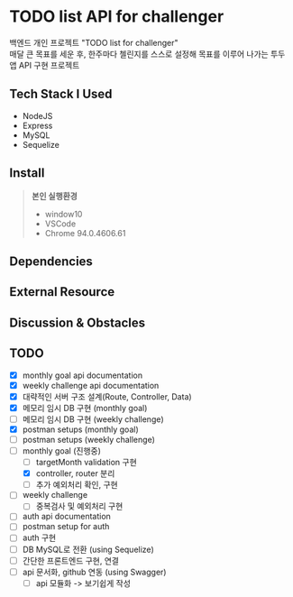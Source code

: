 # TODO list API for challenger

백엔드 개인 프로젝트 "TODO list for challenger"<br>
매달 큰 목표를 세운 후, 한주마다 첼린지를 스스로 설정해 목표를 이루어 나가는 투두 앱 API 구현 프로젝트

## Tech Stack I Used

- NodeJS
- Express
- MySQL
- Sequelize

## Install

> **본인 실행환경**
>
> - window10
> - VSCode
> - Chrome 94.0.4606.61

## Dependencies

## External Resource

## Discussion & Obstacles

## TODO

- [x] monthly goal api documentation
- [x] weekly challenge api documentation
- [x] 대략적인 서버 구조 설계(Route, Controller, Data)
- [x] 메모리 임시 DB 구현 (monthly goal)
- [ ] 메모리 임시 DB 구현 (weekly challenge)
- [x] postman setups (monthly goal)
- [ ] postman setups (weekly challenge)
- [ ] monthly goal (진행중)
  - [ ] targetMonth validation 구현
  - [x] controller, router 분리
  - [ ] 추가 예외처리 확인, 구현
- [ ] weekly challenge
  - [ ] 중복검사 및 예외처리 구현
- [ ] auth api documentation
- [ ] postman setup for auth
- [ ] auth 구현
- [ ] DB MySQL로 전환 (using Sequelize)
- [ ] 간단한 프론트엔드 구현, 연결
- [ ] api 문서화, github 연동 (using Swagger)
  - [ ] api 모듈화 -> 보기쉽게 작성
